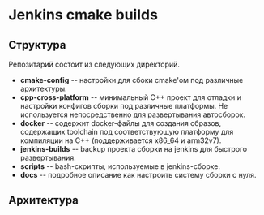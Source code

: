 # Jenkins cmake builds

## Структура 
Репозитарий состоит из следующих директорий.

- **cmake-config**  --  настройки для сбоки cmake'ом под различные архитектуры.
- **cpp-cross-platform** -- минимальный C++ проект для отладки и настройки конфигов сборки под различные платформы. Не используется непосредственно для развертывания автосборок.
- **docker** -- содержит docker-файлы для создания образов, содержащих toolchain под соответствующую платформу для компиляции на C++ (поддерживается x86_64 и arm32v7).
- **jenkins-builds** -- backup проекта сборки на jenkins для быстрого развертывания.
- **scripts** -- bash-скрипты, используемые в jenkins-сборке.
- **docs** -- подробное описание как настроить систему сборки с нуля.

## Архитектура





